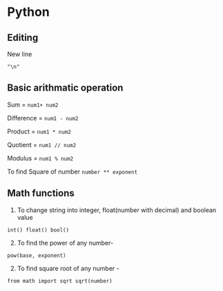 # Python

## Editing

New line

`"\n"`

## Basic arithmatic operation

Sum = `num1+ num2`

Difference = `num1 - num2`

Product = `num1 * num2`

Quotient = `num1 // num2`

Modulus = `num1 % num2`

To find Square of number 
`number ** exponent`




## Math functions

1. To change string into integer, float(number with decimal) and boolean value

`int()
 float()
 bool()
`

2. To find the power of any number- 

`pow(base, exponent)`

2. To find square root of any number - 

`from math import sqrt
 sqrt(number)`
